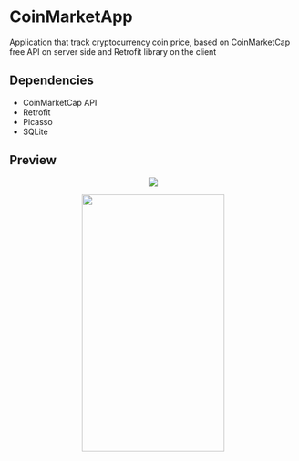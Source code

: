 # CoinMarketApp
Application that track cryptocurrency coin price, based on CoinMarketCap free API on server side and Retrofit library on the client
## Dependencies 
* CoinMarketCap API
* Retrofit
* Picasso 
* SQLite
## Preview 
<p align="center"> 
<img src="https://github.com/b00m-b00m/CoinMarketApp/blob/master/videotogif_2018.08.08_08.51.23.gif">
</p>
<p align="center"> 
<img src="https://github.com/b00m-b00m/CoinMarketApp/blob/master/Screenshot_2018-08-08-17-35-10-029_com.example.pavel.myapplication.png" 
    height="450" width="250" >
</p>

